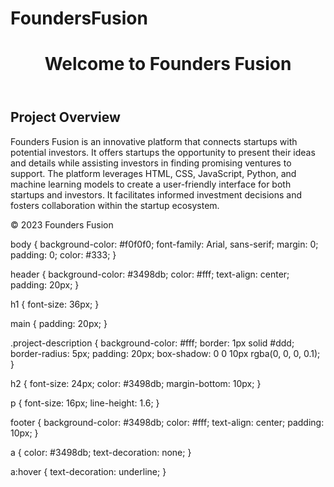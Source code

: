 # FoundersFusion
<!DOCTYPE html>
<html lang="en">
<head>
    <meta charset="UTF-8">
    <meta name="viewport" content="width=device-width, initial-scale=1.0">
    <link rel="stylesheet" href="styles.css">
    <title>Founders Fusion - Project Overview</title>
</head>
<body>
    <header>
        <h1>Welcome to Founders Fusion</h1>
    </header>
    <main>
        <section class="project-description">
            <h2>Project Overview</h2>
            <p>Founders Fusion is an innovative platform that connects startups with potential investors. It offers startups the opportunity to present their ideas and details while assisting investors in finding promising ventures to support. The platform leverages HTML, CSS, JavaScript, Python, and machine learning models to create a user-friendly interface for both startups and investors. It facilitates informed investment decisions and fosters collaboration within the startup ecosystem.</p>
        </section>
    </main>
    <footer>
        <p>&copy; 2023 Founders Fusion</p>
    </footer>
</body>
</html>
body {
    background-color: #f0f0f0;
    font-family: Arial, sans-serif;
    margin: 0;
    padding: 0;
    color: #333;
}

header {
    background-color: #3498db;
    color: #fff;
    text-align: center;
    padding: 20px;
}

h1 {
    font-size: 36px;
}

main {
    padding: 20px;
}

.project-description {
    background-color: #fff;
    border: 1px solid #ddd;
    border-radius: 5px;
    padding: 20px;
    box-shadow: 0 0 10px rgba(0, 0, 0, 0.1);
}

h2 {
    font-size: 24px;
    color: #3498db;
    margin-bottom: 10px;
}

p {
    font-size: 16px;
    line-height: 1.6;
}

footer {
    background-color: #3498db;
    color: #fff;
    text-align: center;
    padding: 10px;
}

a {
    color: #3498db;
    text-decoration: none;
}

a:hover {
    text-decoration: underline;
}
